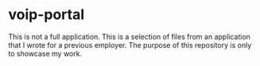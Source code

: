 # voip-portal
This is not a full application. This is a selection of files from an application that I wrote for a previous employer. The purpose of this repository is only to showcase my work.
